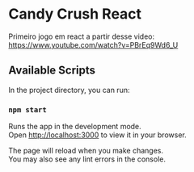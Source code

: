# Candy Crush React
Primeiro jogo em react a partir desse video: https://www.youtube.com/watch?v=PBrEq9Wd6_U



## Available Scripts

In the project directory, you can run:

### `npm start`

Runs the app in the development mode.\
Open [http://localhost:3000](http://localhost:3000) to view it in your browser.

The page will reload when you make changes.\
You may also see any lint errors in the console.

